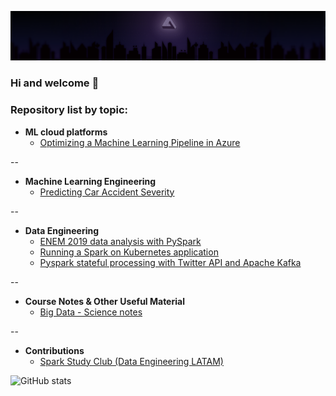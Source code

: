 [![Visit my website](assets/banner.png)](https://www.kauvinlucas.com)
### Hi and welcome 👋

### Repository list by topic:

- **ML cloud platforms**
    - [Optimizing a Machine Learning Pipeline in Azure](https://github.com/kauvinlucas/Optimizing-a-Pipeline-in-Azure)

--

- **Machine Learning Engineering**
    - [Predicting Car Accident Severity](https://github.com/kauvinlucas/Predicting_car_accident_severity) 


--

- **Data Engineering**
    - [ENEM 2019 data analysis with PySpark](https://github.com/kauvinlucas/jupyter-spark-enem-2019)
    - [Running a Spark on Kubernetes application](https://github.com/kauvinlucas/spark-kubernetes)
    - [Pyspark stateful processing with Twitter API and Apache Kafka](https://github.com/kauvinlucas/pyspark-stateful-processing-with-twitter-kafka)

--

- **Course Notes & Other Useful Material**
    - [Big Data - Science notes](https://github.com/kauvinlucas/big-data-science-notes)

--

- **Contributions**
    - [Spark Study Club (Data Engineering LATAM)](https://github.com/kauvinlucas/Spark-StudyClub)


![GitHub stats](https://github-readme-stats.vercel.app/api?username=kauvinlucas&show_icons=true&theme=merko)  

